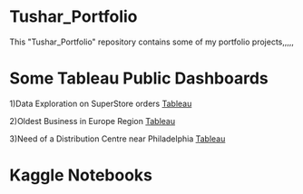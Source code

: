 # Tushar_Portfolio
This "Tushar_Portfolio" repository contains some of my portfolio projects,,,,,

# Some Tableau Public Dashboards
1)Data Exploration on SuperStore orders [Tableau](https://public.tableau.com/app/profile/tushar.aggarwal/viz/DataExplorationonSuperStoreorders/DataExplorationonSuperStore)

2)Oldest Business in Europe Region [Tableau](https://public.tableau.com/app/profile/tushar.aggarwal/viz/OldestBusinessinEuropeRegion/OldestBusinessinEuropeRegion)

3)Need of a Distribution Centre near Philadelphia [Tableau](https://public.tableau.com/app/profile/tushar.aggarwal/viz/NeedofaDistributionCentrenearPhiladelphia/NeedofaDistributionCentrenearPhiladelphia)


# Kaggle Notebooks
